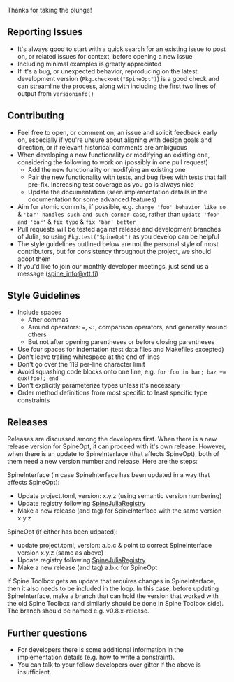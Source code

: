 Thanks for taking the plunge!

## Reporting Issues

* It's always good to start with a quick search for an existing issue to post on, or related issues for context, before opening a new issue
* Including minimal examples is greatly appreciated
* If it's a bug, or unexpected behavior, reproducing on the latest development version (`Pkg.checkout("SpineOpt")`) is a good check and can streamline the process, along with including the first two lines of output from `versioninfo()`

## Contributing

* Feel free to open, or comment on, an issue and solicit feedback early on, especially if you're unsure about aligning with design goals and direction, or if relevant historical comments are ambiguous
* When developing a new functionality or modifying an existing one, considering the following to work on (possibly in one pull request)
    + Add the new functionality or modifying an existing one
    + Pair the new functionality with tests, and bug fixes with tests that fail pre-fix. Increasing test coverage as you go is always nice
    + Update the documentation (seen implementation details in the documentation for some advanced features)
* Aim for atomic commits, if possible, e.g. `change 'foo' behavior like so` & `'bar' handles such and such corner case`, rather than `update 'foo' and 'bar'` & `fix typo` & `fix 'bar' better`
* Pull requests will be tested against release and development branches of Julia, so using `Pkg.test("SpineOpt")` as you develop can be helpful
* The style guidelines outlined below are not the personal style of most contributors, but for consistency throughout the project, we should adopt them
* If you'd like to join our monthly developer meetings, just send us a message (spine_info@vtt.fi)

## Style Guidelines

* Include spaces
    + After commas
    + Around operators: `=`, `<:`, comparison operators, and generally around others
    + But not after opening parentheses or before closing parentheses
* Use four spaces for indentation (test data files and Makefiles excepted)
* Don't leave trailing whitespace at the end of lines
* Don't go over the 119 per-line character limit
* Avoid squashing code blocks onto one line, e.g. `for foo in bar; baz += qux(foo); end`
* Don't explicitly parameterize types unless it's necessary
* Order method definitions from most specific to least specific type constraints

## Releases
Releases are discussed among the developers first. When there is a new release version for SpineOpt, it can proceed with it's own release. However, when there is an update to SpineInterface (that affects SpineOpt), both of them need a new version number and release. Here are the steps:

SpineInterface (in case SpineInterface has been updated in a way that affects SpineOpt):
* Update project.toml, version: x.y.z (using semantic version numbering)
* Update registry following [SpineJuliaRegistry](https://github.com/spine-tools/SpineJuliaRegistry)
* Make a new release (and tag) for SpineInterface with the same version x.y.z

SpineOpt (if either has been udpated):
* update project.toml, version: a.b.c & point to correct SpineInterface version x.y.z (same as above)
* Update registry following [SpineJuliaRegistry](https://github.com/spine-tools/SpineJuliaRegistry)
* Make a new release (and tag) a.b.c for SpineOpt

If Spine Toolbox gets an update that requires changes in SpineInterface, then it also needs to be included in the loop. In this case, before updating SpineInterface, make a branch that can hold the version that worked with the old Spine Toolbox (and similarly should be done in Spine Toolbox side). The branch should be named e.g. v0.8.x-release.

## Further questions
* For developers there is some additional information in the implementation details (e.g. how to write a constraint).
* You can talk to your fellow developers over gitter if the above is insufficient.
